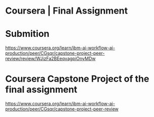 # Coursera | Final Assignment

# Submition
https://www.coursera.org/learn/ibm-ai-workflow-ai-production/peer/CGsqr/capstone-project-peer-review/review/WJizFa2BEeqvagpiOnyMDw

# Coursera Capstone Project of the final assignment
https://www.coursera.org/learn/ibm-ai-workflow-ai-production/peer/CGsqr/capstone-project-peer-review
